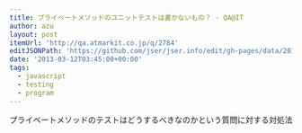 ```yaml
---
title: プライベートメソッドのユニットテストは書かないもの？ - QA@IT
author: azu
layout: post
itemUrl: 'http://qa.atmarkit.co.jp/q/2784'
editJSONPath: 'https://github.com/jser/jser.info/edit/gh-pages/data/2013/03/index.json'
date: '2013-03-12T03:45:00+00:00'
tags:
  - javascript
  - testing
  - program
---
```

プライベートメソッドのテストはどうするべきなのかという質問に対する対処法
